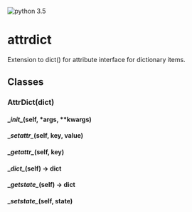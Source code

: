 ![python 3.5](https://img.shields.io/badge/python-3.5-blue.svg "python 3.5")

# attrdict

Extension to dict() for attribute interface for dictionary items.

## Classes

### AttrDict(dict)

#### \__init\__(self, *args, **kwargs)
#### \__setattr\__(self, key, value)
#### \__getattr\__(self, key)
#### \__dict\__(self) -> dict
#### \__getstate\__(self) -> dict
#### \__setstate\__(self, state)
